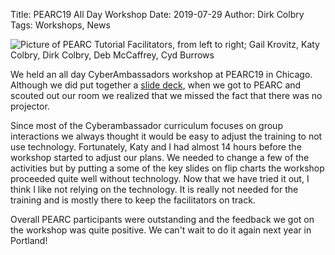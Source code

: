 Title: PEARC19 All Day Workshop
Date: 2019-07-29
Author: Dirk Colbry
Tags: Workshops, News

![Picture of PEARC Tutorial Facilitators, from left to right; Gail Krovitz, Katy Colbry, Dirk Colbry, Deb McCaffrey, Cyd Burrows](http://colbrydi.github.io/cyberambassadors/images/20190729_PEARC_Tutorial.jpg)

We held an all day CyberAmbassadors workshop at PEARC19 in Chicago.  Although we did put together a [slide deck](https://docs.google.com/presentation/d/1ySJop4G-qylLOzARPcMdQctvKmbkQ--hw49-cLyudBQ/edit?usp=sharing), when we got to PEARC and scouted out our room we realized that we missed the fact that there was no projector.

Since most of the Cyberambassador curriculum focuses on group interactions we always thought it would be easy to adjust the training to not use technology.   Fortunately, Katy and I had almost 14 hours before the workshop started to adjust our plans. We needed to change a few of the activities but by putting a some of the key slides on flip charts the workshop proceeded quite well without technology.  Now that we have tried it out, I think I like not relying on the technology. It is really not needed for the training and is mostly there to keep the facilitators on track.  

Overall PEARC participants were outstanding and the feedback we got on the workshop was quite positive.  We can't wait to do it again next year in Portland!
